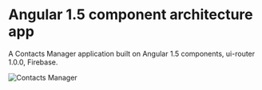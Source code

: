 # Angular 1.5 component architecture app

A Contacts Manager application built on Angular 1.5 components, ui-router 1.0.0, Firebase.

![Contacts Manager](https://cloud.githubusercontent.com/assets/1655968/17980022/5e7f60f6-6af5-11e6-96b2-f4b192be8346.gif)
